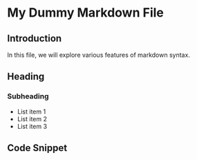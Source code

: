 # My Dummy Markdown File

## Introduction

In this file, we will explore various features of markdown syntax.

## Heading

### Subheading

- List item 1
- List item 2
- List item 3

## Code Snippet
